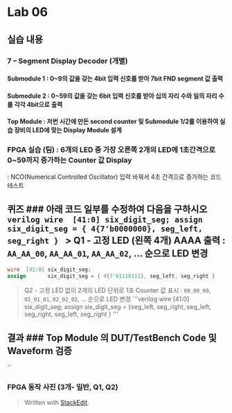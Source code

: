 
# Lab 06

## 실습 내용

### **7 – Segment Display Decoder (개별)**

#### **Submodule 1** : 0~9의 값을 갖는 4bit 입력 신호를 받아 7bit FND  segment  값 출력

#### **Submodule 2** : 0~59의 값을 갖는 6bit 입력 신호를 받아 십의 자리 수와 일의 자리 수를 각각 4bit으로 출력

#### **Top Module** : 저번 시간에 만든 second counter  및 Submodule 1/2를 이용하여 실습 장비의 LED에 맞는 Display Module 설계

### FPGA 실습 (팀) : 6개의 LED 중 가장 오른쪽 2개의 LED에 1초간격으로 0~59까지 증가하는 Counter 값 Display
: NCO(Numerical Controlled Oscillator) 입력 바꿔서 4초 간격으로 증가하는 코드 테스트

## 퀴즈 ### 아래 코드 일부를 수정하여 다음을 구하시오 ```verilog wire  [41:0] six_digit_seg; assign       six_digit_seg = { 4{7'b0000000}, seg_left, seg_right } ``` > Q1 - 고정 LED (왼쪽 4개) AAAA 출력 : `AA_AA_00`, `AA_AA_01`, `AA_AA_02`, … 순으로 LED 변경
```verilog
wire  [41:0] six_digit_seg; 
assign       six_digit_seg = { 4{7'b1110111}, seg_left, seg_right }
```
> Q2 - 고정 LED 없이 2개의 LED 단위로 1초 Counter 값 표시 : `00_00_00`, `01_01_01`, `02_02_02`, … 순으로 LED 변경
`''verilog 
wire  [41:0] six_digit_seg; 
assign       six_digit_seg = {seg_left, seg_right, seg_left, seg_right, seg_left, seg_right }
'''

## 결과 ### **Top Module 의 DUT/TestBench Code 및 Waveform 검증**
``

### **FPGA 동작 사진 (3개- 일반, Q1, Q2)**


> Written with [StackEdit](https://stackedit.io/).
<!--stackedit_data:
eyJoaXN0b3J5IjpbLTE2NzM0NjY0MjMsLTIwNTU1MDk5MDVdfQ
==
-->
